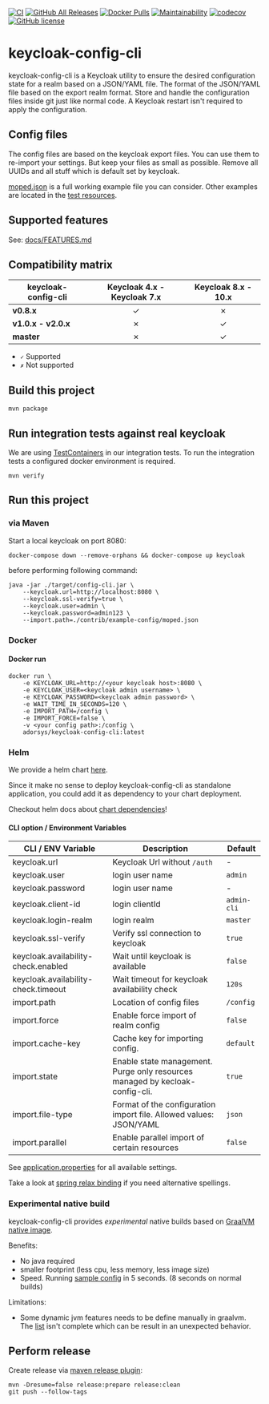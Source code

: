 [![CI](https://github.com/adorsys/keycloak-config-cli/workflows/CI/badge.svg)](https://github.com/adorsys/keycloak-config-cli/actions?query=workflow%3ACI)
[![GitHub All Releases](https://img.shields.io/github/downloads/adorsys/keycloak-config-cli/total?logo=github)](https://github.com/adorsys/keycloak-config-cli/releases)
[![Docker Pulls](https://img.shields.io/docker/pulls/adorsys/keycloak-config-cli?logo=docker)](https://hub.docker.com/r/adorsys/keycloak-config-cli)
[![Maintainability](https://api.codeclimate.com/v1/badges/bd89704bfacbe1fcd215/maintainability)](https://codeclimate.com/github/adorsys/keycloak-config-cli/maintainability) [![codecov](https://codecov.io/gh/adorsys/keycloak-config-cli/branch/master/graph/badge.svg)](https://codecov.io/gh/adorsys/keycloak-config-cli)
[![GitHub license](https://img.shields.io/github/license/adorsys/keycloak-config-cli)](https://github.com/adorsys/keycloak-config-cli/blob/master/LICENSE.txt)

# keycloak-config-cli

keycloak-config-cli is a Keycloak utility to ensure the desired configuration state for a realm based on a JSON/YAML file. The format of the JSON/YAML file based on the export realm format. Store and handle the configuration files inside git just like normal code. A Keycloak restart isn't required to apply the configuration.

## Config files

The config files are based on the keycloak export files. You can use them to re-import your settings.
But keep your files as small as possible. Remove all UUIDs and all stuff which is default set by keycloak.

[moped.json](./contrib/example-config/moped.json) is a full working example file you can consider.
Other examples are located in the [test resources](./src/test/resources/import-files).

## Supported features

See: [docs/FEATURES.md](./docs/FEATURES.md)

## Compatibility matrix

| keycloak-config-cli | **Keycloak 4.x - Keycloak 7.x** | **Keycloak 8.x - 10.x** |
| ------------------- | :-----------------------------: | :---------------------: |
| **v0.8.x**          |                ✓                |            ✗            |
| **v1.0.x - v2.0.x** |                ✗                |            ✓            |
| **master**          |                ✗                |            ✓            |

- `✓` Supported
- `✗` Not supported

## Build this project

```shell script
mvn package
```

## Run integration tests against real keycloak

We are using [TestContainers](https://www.testcontainers.org/) in our integration tests.
To run the integration tests a configured docker environment is required.

```shell script
mvn verify
```

## Run this project

### via Maven

Start a local keycloak on port 8080:

```shell script
docker-compose down --remove-orphans && docker-compose up keycloak
```

before performing following command:

```shell script
java -jar ./target/config-cli.jar \
    --keycloak.url=http://localhost:8080 \
    --keycloak.ssl-verify=true \
    --keycloak.user=admin \
    --keycloak.password=admin123 \
    --import.path=./contrib/example-config/moped.json
```

### Docker

#### Docker run

```shell script
docker run \
    -e KEYCLOAK_URL=http://<your keycloak host>:8080 \
    -e KEYCLOAK_USER=<keycloak admin username> \
    -e KEYCLOAK_PASSWORD=<keycloak admin password> \
    -e WAIT_TIME_IN_SECONDS=120 \
    -e IMPORT_PATH=/config \
    -e IMPORT_FORCE=false \
    -v <your config path>:/config \
    adorsys/keycloak-config-cli:latest
```

### Helm

We provide a helm chart [here](./contrib/charts/keycloak-config-cli).

Since it make no sense to deploy keycloak-config-cli as standalone application, you could
add it as dependency to your chart deployment.

Checkout helm docs about [chart dependencies](https://helm.sh/docs/topics/charts/#chart-dependencies)!

#### CLI option / Environment Variables

|  CLI / ENV Variable                 | Description                                                                  | Default     |
| ----------------------------------- | ---------------------------------------------------------------------------- | ----------- |
| keycloak.url                        | Keycloak Url without `/auth`                                                 | -           |
| keycloak.user                       | login user name                                                              | `admin`     |
| keycloak.password                   | login user name                                                              | -           |
| keycloak.client-id                  | login clientId                                                               | `admin-cli` |
| keycloak.login-realm                | login realm                                                                  | `master`    |
| keycloak.ssl-verify                 | Verify ssl connection to keycloak                                            | `true`      |
| keycloak.availability-check.enabled | Wait until keycloak is available                                             | `false`     |
| keycloak.availability-check.timeout | Wait timeout for keycloak availability check                                 | `120s`      |
| import.path                         | Location of config files                                                     | `/config`   |
| import.force                        | Enable force import of realm config                                          | `false`     |
| import.cache-key                    | Cache key for importing config.                                              | `default`   |
| import.state                        | Enable state management. Purge only resources managed by kecloak-config-cli. | `true`      |
| import.file-type                    | Format of the configuration import file. Allowed values: JSON/YAML           | `json`      |
| import.parallel                     | Enable parallel import of certain resources                                  | `false`     |

See [application.properties](src/main/resources/application.properties) for all available settings.

Take a look at [spring relax binding](https://github.com/spring-projects/spring-boot/wiki/Relaxed-Binding-2.0) if you need
alternative spellings.

### Experimental native build

keycloak-config-cli provides _experimental_ native builds based on [GraalVM native image](https://www.graalvm.org/docs/reference-manual/native-image/).

Benefits:

- No java required
- smaller footprint (less cpu, less memory, less image size)
- Speed. Running [sample config](./contrib/example-config/moped.json) in 5 seconds. (8 seconds on normal builds)

Limitations:

- Some dynamic jvm features needs to be define manually in graalvm. The [list](src/main/resources/META-INF/native-image/10.0.2/reflect-config.json) isn't complete which can be result in an unexpected behavior.

## Perform release

Create release via [maven release plugin](https://maven.apache.org/maven-release/maven-release-plugin/examples/prepare-release.html):

```shell script
mvn -Dresume=false release:prepare release:clean
git push --follow-tags
```
